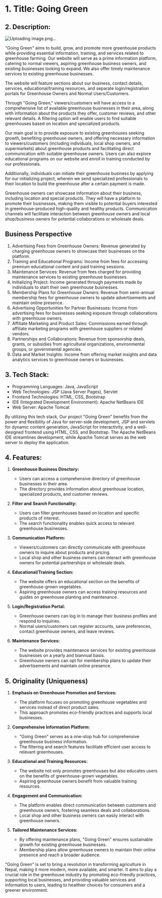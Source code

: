 # 1. Title: Going Green

## 2. Description:
![Uploading image.png…]()


"Going Green" aims to build, grow, and promote more greenhouse products while providing essential information, training, and services related to greenhouse farming. Our website will serve as a prime information platform, catering to normal viewers, aspiring greenhouse business owners, and existing businesses looking to expand. We also offer timely maintenance services to existing greenhouse businesses.

The website will feature sections about our business, contact details, services, educational/training resources, and separate login/registration portals for Greenhouse Owners and Normal Users/Customers.

Through "Going Green," viewers/customers will have access to a comprehensive list of available greenhouse businesses in their area, along with information about the products they offer, customer reviews, and other relevant details. A filtering option will enable users to find suitable greenhouses based on location and specialized products.

Our main goal is to provide exposure to existing greenhouses seeking growth, benefiting greenhouse owners, and offering necessary information to viewers/customers (including individuals, local shop owners, and supermarkets) about greenhouse products and facilitating direct communication with suitable greenhouse owners. Users can also explore educational programs on our website and enroll in training conducted by our professionals.

Additionally, individuals can initiate their greenhouse business by applying for our initializing project, wherein we send specialized professionals to their location to build the greenhouse after a certain payment is made.

Greenhouse owners can showcase information about their business, including location and special products. They will have a platform to promote their businesses, making them visible to potential buyers interested in greenhouse-produced high-quality and healthy products. Communication channels will facilitate interaction between greenhouse owners and local shop/business owners for potential collaborations or wholesale deals.

## Business Perspective

1. Advertising Fees from Greenhouse Owners: Revenue generated by charging greenhouse owners to showcase their businesses on the platform.
2. Training and Educational Programs: Income from fees for accessing premium educational content and paid training sessions.
3. Maintenance Services: Revenue from fees charged for providing maintenance services to existing greenhouse businesses.
4. Initializing Project: Income generated through payments made by individuals to start their own greenhouse businesses.
5. Membership Plans for Greenhouse Owners: Revenue from semi-annual membership fees for greenhouse owners to update advertisements and maintain online presence.
6. Advertising Opportunities for Partner Businesses: Income from advertising fees for businesses seeking exposure through collaborations with greenhouse owners.
7. Affiliate Marketing and Product Sales: Commissions earned through affiliate marketing programs with greenhouse suppliers or related vendors.
8. Partnerships and Collaborations: Revenue from sponsorship deals, grants, or subsidies from agricultural organizations, environmental groups, or governmental agencies.
9. Data and Market Insights: Income from offering market insights and data analytics services to greenhouse owners or businesses.

## 3. Tech Stack:

- Programming Languages: Java, JavaScript
- Web Technologies: JSP (Java Server Pages), Servlet
- Frontend Technologies: HTML, CSS, Bootstrap
- IDE (Integrated Development Environment): Apache NetBeans IDE
- Web Server: Apache Tomcat

By utilizing this tech stack, Our project "Going Green" benefits from the power and flexibility of Java for server-side development, JSP and servlets for dynamic content generation, JavaScript for interactivity, and a well-designed frontend using HTML, CSS, and Bootstrap. The Apache NetBeans IDE streamlines development, while Apache Tomcat serves as the web server to deploy the application.

## 4. Features:

1. **Greenhouse Business Directory:**
   - Users can access a comprehensive directory of greenhouse businesses in their area.
   - The directory provides information about greenhouse location, specialized products, and customer reviews.

2. **Filter and Search Functionality:**
   - Users can filter greenhouses based on location and specific products of interest.
   - The search functionality enables quick access to relevant greenhouse businesses.

3. **Communication Platform:**
   - Viewers/customers can directly communicate with greenhouse owners to inquire about products and pricing.
   - Local shop and other business owners can interact with greenhouse owners for potential partnerships or wholesale deals.

4. **Educational/Training Section:**
   - The website offers an educational section on the benefits of greenhouse-grown vegetables.
   - Aspiring greenhouse owners can access training resources and guides on greenhouse planting and maintenance.

5. **Login/Registration Portal:**
   - Greenhouse owners can log in to manage their business profiles and respond to inquiries.
   - Normal users/customers can register accounts, save preferences, contact greenhouse owners, and leave reviews.

6. **Maintenance Services:**
   - The website provides maintenance services for existing greenhouse businesses on a yearly and biannual basis.
   - Greenhouse owners can opt for membership plans to update their advertisements and maintain online presence.

## 5. Originality (Uniqueness)

1. **Emphasis on Greenhouse Promotion and Services:**
   - The platform focuses on promoting greenhouse vegetables and services instead of direct product sales.
   - This approach promotes eco-friendly practices and supports local businesses.

2. **Comprehensive Information Platform:**
   - "Going Green" serves as a one-stop hub for comprehensive greenhouse business information.
   - The filtering and search features facilitate efficient user access to relevant greenhouses.

3. **Educational and Training Resources:**
   - The website not only promotes greenhouses but also educates users on the benefits of greenhouse-grown vegetables.
   - Aspiring greenhouse owners benefit from valuable training resources.

4. **Engagement and Communication:**
   - The platform enables direct communication between customers and greenhouse owners, fostering seamless deals and collaborations.
   - Local shop and other business owners can easily interact with greenhouse owners.

5. **Tailored Maintenance Services:**
   - By offering maintenance plans, "Going Green" ensures sustainable growth for existing greenhouse businesses.
   - Membership plans allow greenhouse owners to maintain their online presence and reach a broader audience.

"Going Green" is set to bring a revolution in transforming agriculture in Nepal, making it more modern, more available, and smarter. It aims to play a crucial role in the greenhouse industry by promoting eco-friendly practices, supporting local businesses, and providing valuable services and information to users, leading to healthier choices for consumers and a greener environment.
